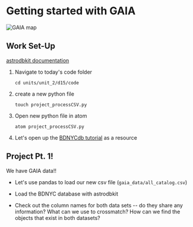 # Getting started with GAIA

![GAIA map](https://3c1703fe8d.site.internapcdn.net/newman/gfx/news/hires/2018/astronomerso.jpg)

## Work Set-Up

[astrodbkit documentation](https://astrodbkit.readthedocs.io/en/latest/index.html)

1. Navigate to today's code folder

    `cd units/unit_2/d15/code`

2. create a new python file

    `touch project_processCSV.py`

3. Open new python file in atom

    `atom project_processCSV.py`

4. Let's open up the [BDNYCdb tutorial](https://github.com/BDNYC/BDNYCdb/blob/master/tutorial/tutorial.md) as a resource


## Project Pt. 1!

We have GAIA data!!

- Let's use pandas to load our new csv file (`gaia_data/all_catalog.csv`)

- Load the BDNYC database with astrodbkit

- Check out the column names for both data sets -- do they share any information? What can we use to crossmatch? How can we find the objects that exist in both datasets?
